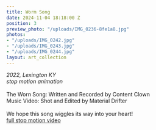 ```yaml
---
title: Worm Song
date: 2024-11-04 18:18:00 Z
position: 3
preview_photo: "/uploads/IMG_0236-8fe1a8.jpg"
photos:
- "/uploads/IMG_0242.jpg"
- "/uploads/IMG_0243.jpg"
- "/uploads/IMG_0244.jpg"
layout: art_collection
---
```


*2022, Lexington KY* <br>
*stop motion animation* <br>
<br>
The Worn Song: Written and Recorded by Content Clown <br>
Music Video: Shot and Edited by Material Drifter<br>
<br>
We hope this song wiggles its way into your heart!<br>
[full stop motion video](https://youtu.be/2yhTp9aAYGk) 